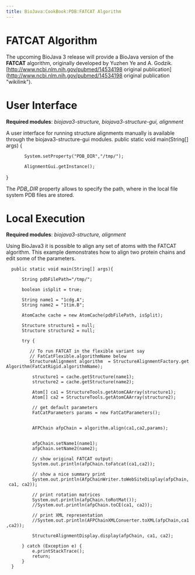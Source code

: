 ```yaml
---
title: BioJava:CookBook:PDB:FATCAT Algorithm
---
```


FATCAT Algorithm
================

The upcoming BioJava 3 release will provide a BioJava version of the
**FATCAT** algorithm, originally developed by Yuzhen Ye and A. Godzik.
[http://www.ncbi.nlm.nih.gov/pubmed/14534198 original
publication](http://www.ncbi.nlm.nih.gov/pubmed/14534198 original publication "wikilink").

User Interface
==============

**Required modules**: *biojava3-structure, biojava3-structure-gui,
alignment*

A user interface for running structure alignments manually is available
through the biojava3-structure-gui modules. <java> public static void
main(String[] args) {

`       System.setProperty("PDB_DIR","/tmp/");`  
`   `  
`       AlignmentGui.getInstance();`

} </java>

The *PDB\_DIR* property allows to specify the path, where in the local
file system PDB files are stored.

Local Execution
===============

**Required modules**: *biojava3-structure, alignment*

Using BioJava3 it is possible to align any set of atoms with the FATCAT
algorithm. This example demonstrates how to align two protein chains and
edit some of the parameters.

<java>

`  public static void main(String[] args){`  
`      `  
`      String pdbFilePath="/tmp/";`  
`      `  
`      boolean isSplit = true;`  
`      `  
`      String name1 = "1cdg.A";`  
`      String name2 = "1tim.B";`  
`          `  
`      AtomCache cache = new AtomCache(pdbFilePath, isSplit);`

<java>

`      Structure structure1 = null;`  
`      Structure structure2 = null;`

`      try {`

`         // To run FATCAT in the flexible variant say`  
`         // FatCatFlexible.algorithmName below`  
`         StructureAlignment algorithm  = StructureAlignmentFactory.getAlgorithm(FatCatRigid.algorithmName);`  
`         `  
`          structure1 = cache.getStructure(name1);`  
`          structure2 = cache.getStructure(name2);`  
`          `  
`          Atom[] ca1 = StructureTools.getAtomCAArray(structure1);`  
`          Atom[] ca2 = StructureTools.getAtomCAArray(structure2);`  
`          `  
`          // get default parameters`  
`          FatCatParameters params = new FatCatParameters();`  
`         `  
`          `  
`          AFPChain afpChain = algorithm.align(ca1,ca2,params);            `

`          afpChain.setName1(name1);`  
`          afpChain.setName2(name2);`

`          // show original FATCAT output:`  
`          System.out.println(afpChain.toFatcat(ca1,ca2));`  
`          `  
`          // show a nice summary print`  
`          System.out.println(AfpChainWriter.toWebSiteDisplay(afpChain, ca1, ca2));`  
`          `  
`          // print rotation matrices`  
`          System.out.println(afpChain.toRotMat());`  
`          //System.out.println(afpChain.toCE(ca1, ca2));`  
`          `  
`          // print XML representation`  
`          //System.out.println(AFPChainXMLConverter.toXML(afpChain,ca1,ca2));`  
`                       `  
`          StructureAlignmentDisplay.display(afpChain, ca1, ca2);`  
`          `  
`      } catch (Exception e) {`  
`          e.printStackTrace();`  
`          return;`  
`      }`  
`  }`

</java>
